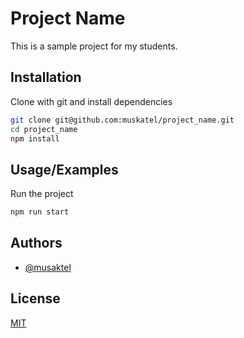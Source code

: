 
# Project Name

This is a sample project for my students.


## Installation

Clone with git and install dependencies

```bash
git clone git@github.com:muskatel/project_name.git
cd project_name 
npm install
```
    
## Usage/Examples

Run the project

```bash
npm run start
```


## Authors

- [@musaktel](https://www.github.com/muskatel)


## License

[MIT](https://choosealicense.com/licenses/mit/)

